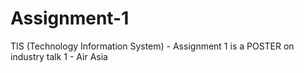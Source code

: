 # Assignment-1
TIS (Technology Information System) - 
Assignment 1 is a POSTER on industry talk 1 - Air Asia
